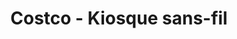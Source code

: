 ---
title: "Costco - Kiosque sans-fil"
url: /vaudreuil-dorion/costco-kiosque-sans-fil/
shop: Handy
---